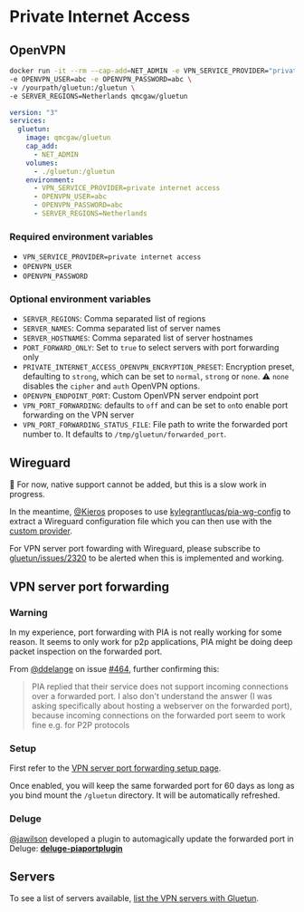 # Private Internet Access

## OpenVPN

```sh
docker run -it --rm --cap-add=NET_ADMIN -e VPN_SERVICE_PROVIDER="private internet access" \
-e OPENVPN_USER=abc -e OPENVPN_PASSWORD=abc \
-v /yourpath/gluetun:/gluetun \
-e SERVER_REGIONS=Netherlands qmcgaw/gluetun
```

```yml
version: "3"
services:
  gluetun:
    image: qmcgaw/gluetun
    cap_add:
      - NET_ADMIN
    volumes:
      - ./gluetun:/gluetun
    environment:
      - VPN_SERVICE_PROVIDER=private internet access
      - OPENVPN_USER=abc
      - OPENVPN_PASSWORD=abc
      - SERVER_REGIONS=Netherlands
```

### Required environment variables

- `VPN_SERVICE_PROVIDER=private internet access`
- `OPENVPN_USER`
- `OPENVPN_PASSWORD`

### Optional environment variables

- `SERVER_REGIONS`: Comma separated list of regions
- `SERVER_NAMES`: Comma separated list of server names
- `SERVER_HOSTNAMES`: Comma separated list of server hostnames
- `PORT_FORWARD_ONLY`: Set to `true` to select servers with port forwarding only
- `PRIVATE_INTERNET_ACCESS_OPENVPN_ENCRYPTION_PRESET`: Encryption preset, defaulting to `strong`, which can be set to `normal`, `strong` or `none`. ⚠️ `none` disables the `cipher` and `auth` OpenVPN options.
- `OPENVPN_ENDPOINT_PORT`: Custom OpenVPN server endpoint port
- `VPN_PORT_FORWARDING`: defaults to `off` and can be set to `on`to enable port forwarding on the VPN server
- `VPN_PORT_FORWARDING_STATUS_FILE`: File path to write the forwarded port number to. It defaults to `/tmp/gluetun/forwarded_port`.

## Wireguard

💁 For now, native support cannot be added, but this is a slow work in progress.

In the meantime, [@Kieros](https://github.com/Kieros) proposes to use [kylegrantlucas/pia-wg-config](https://github.com/kylegrantlucas/pia-wg-config) to extract a Wireguard configuration file which you can then use with the [custom provider](custom.md#wireguard).

For VPN server port fowarding with Wireguard, please subscribe to [gluetun/issues/2320](https://github.com/qdm12/gluetun/issues/2320) to be alerted when this is implemented and working.

## VPN server port forwarding

### Warning

In my experience, port forwarding with PIA is not really working for some reason. It seems to only work for p2p applications, PIA might be doing deep packet inspection on the forwarded port.

From [@ddelange](https://github.com/ddelange) on issue [#464](https://github.com/qdm12/gluetun/issues/464#issuecomment-1091966502), further confirming this:

> PIA replied that their service does not support incoming connections over a forwarded port.
> I also don't understand the answer (I was asking specifically about hosting a webserver on the forwarded port), because incoming connections on the forwarded port seem to work fine e.g. for P2P protocols

### Setup

First refer to the [VPN server port forwarding setup page](../advanced/vpn-port-forwarding.md#native-integrations).

Once enabled, you will keep the same forwarded port for 60 days as long as you bind mount the `/gluetun` directory. It will be automatically refreshed.

### Deluge

[@jawilson](https://github.com/jawilson) developed a plugin to automagically update the forwarded port in Deluge: [**deluge-piaportplugin**](https://github.com/jawilson/deluge-piaportplugin)

## Servers

To see a list of servers available, [list the VPN servers with Gluetun](../servers.md#list-of-vpn-servers).
